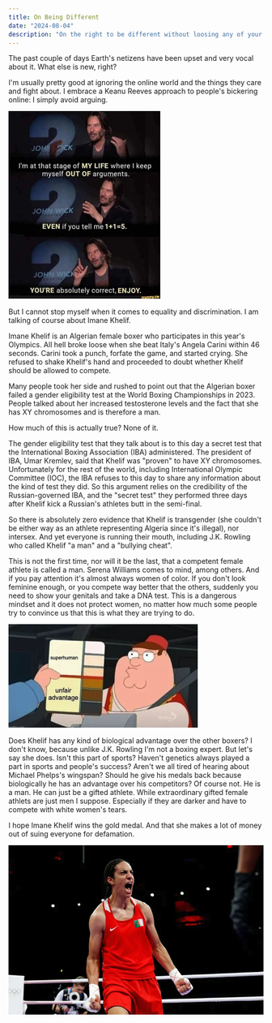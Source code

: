 ```yaml
---
title: On Being Different
date: "2024-08-04"
description: "On the right to be different without loosing any of your rights"
---
```


The past couple of days Earth's netizens have been upset and very vocal about it. What else is new, right?

I'm usually pretty good at ignoring the online world and the things they care and fight about. I embrace a Keanu Reeves approach to people's bickering online: I simply avoid arguing.

![Meme of Keanu Reeves saying that he is in a stage of his file where he avoids arguments no matter what people tell him](keanu.jpg)

But I cannot stop myself when it comes to equality and discrimination. I am talking of course about Imane Khelif.

Imane Khelif is an Algerian female boxer who participates in this year's Olympics. All hell broke loose when she beat Italy's Angela Carini within 46 seconds. Carini took a punch, forfate the game, and started crying. She refused to shake Khelif's hand and proceeded to doubt whether Khelif should be allowed to compete.

Many people took her side and rushed to point out that the Algerian boxer failed a gender eligibility test at the World Boxing Championships in 2023. People talked about her increased testosterone levels and the fact that she has XY chromosomes and is therefore a man.

How much of this is actually true? None of it.

The gender eligibility test that they talk about is to this day a secret test that the International Boxing Association (IBA) administered. The president of IBA, Umar Kremlev, said that Khelif was "proven" to have XY chromosomes. Unfortunately for the rest of the world, including International Olympic Committee (IOC), the IBA refuses to this day to share any information about the kind of test they did. So this argument relies on the credibility of the Russian-governed IBA, and the "secret test" they performed three days after Khelif kick a Russian's athletes butt in the semi-final.

So there is absolutely zero evidence that Khelif is transgender (she couldn't be either way as an athlete representing Algeria since it's illegal), nor intersex. And yet everyone is running their mouth, including J.K. Rowling who called Khelif "a man" and a "bullying cheat".

This is not the first time, nor will it be the last, that a competent female athlete is called a man. Serena Williams comes to mind, among others. And if you pay attention it's almost always women of color. If you don't look feminine enough, or you compete way better that the others, suddenly you need to show your genitals and take a DNA test. This is a dangerous mindset and it does not protect women, no matter how much some people try to convince us that this is what they are trying to do.

![Color test](color-test.png)

Does Khelif has any kind of biological advantage over the other boxers? I don't know, because unlike J.K. Rowling I'm not a boxing expert. But let's say she does. Isn't this part of sports? Haven't genetics always played a part in sports and people's success? Aren't we all tired of hearing about Michael Phelps's wingspan? Should he give his medals back because biologically he has an advantage over his competitors? Of course not. He is a man. He can just be a gifted athlete. While extraordinary gifted female athlets are just men I suppose. Especially if they are darker and have to compete with white women's tears.

I hope Imane Khelif wins the gold medal. And that she makes a lot of money out of suing everyone for defamation.

![Imane Khelif celebrating](khelif.png)
